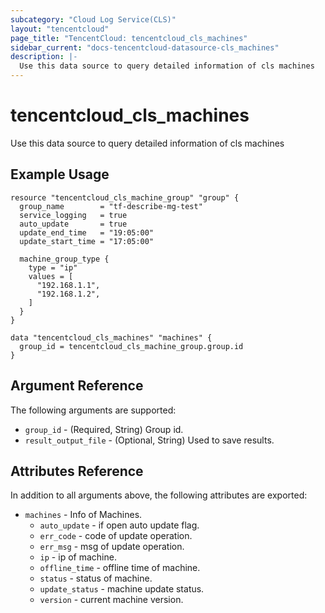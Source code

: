 ```yaml
---
subcategory: "Cloud Log Service(CLS)"
layout: "tencentcloud"
page_title: "TencentCloud: tencentcloud_cls_machines"
sidebar_current: "docs-tencentcloud-datasource-cls_machines"
description: |-
  Use this data source to query detailed information of cls machines
---
```


# tencentcloud_cls_machines

Use this data source to query detailed information of cls machines

## Example Usage

```hcl
resource "tencentcloud_cls_machine_group" "group" {
  group_name        = "tf-describe-mg-test"
  service_logging   = true
  auto_update       = true
  update_end_time   = "19:05:00"
  update_start_time = "17:05:00"

  machine_group_type {
    type = "ip"
    values = [
      "192.168.1.1",
      "192.168.1.2",
    ]
  }
}

data "tencentcloud_cls_machines" "machines" {
  group_id = tencentcloud_cls_machine_group.group.id
}
```

## Argument Reference

The following arguments are supported:

* `group_id` - (Required, String) Group id.
* `result_output_file` - (Optional, String) Used to save results.

## Attributes Reference

In addition to all arguments above, the following attributes are exported:

* `machines` - Info of Machines.
  * `auto_update` - if open auto update flag.
  * `err_code` - code of update operation.
  * `err_msg` - msg of update operation.
  * `ip` - ip of machine.
  * `offline_time` - offline time of machine.
  * `status` - status of machine.
  * `update_status` - machine update status.
  * `version` - current machine version.


